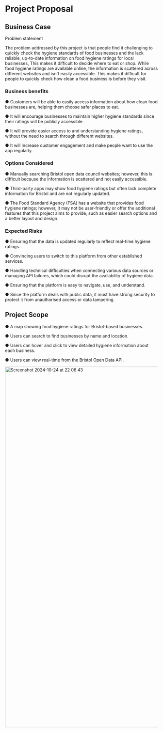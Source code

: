 # Project Proposal

## Business Case

Problem statement 




The problem addressed by this project is that people find it challenging to quickly check the hygiene standards of food businesses and the lack reliable, up-to-date information on food hygiene ratings for local businesses, This makes it difficult to decide where to eat or shop. While food hygiene ratings are available online, the information is scattered across different websites and isn't easily accessible. This makes it difficult for people to quickly check how clean a food business is before they visit. 


### Business benefits
● Customers will be able to easily access information about how clean food businesses are, helping them choose safer places to eat. 

● It will encourage businesses to maintain higher hygiene standards since their ratings will be publicly accessible.  

● It will provide easier access to and understanding hygiene ratings, without the need to search through different websites.  

● It will increase customer engagement and make people want to use the app regularly.  

 

### Options Considered
● Manually searching Bristol open data council websites; however, this is difficult because the information is scattered and not easily accessible. 

● Third-party apps may show food hygiene ratings but often lack complete information for Bristol and are not regularly updated.  

● The Food Standard Agency (FSA) has a website that provides food hygiene ratings; however, it may not be user-friendly or offer the additional features that this project aims to provide, such as easier search options and a better layout and design.  

 
  
### Expected Risks
● Ensuring that the data is updated regularly to reflect real-time hygiene ratings. 

● Convincing users to switch to this platform from other established services. 

● Handling technical difficulties when connecting various data sources or managing API failures, which could disrupt the availability of hygiene data. 

● Ensuring that the platform is easy to navigate, use, and understand.  

● Since the platform deals with public data, it must have strong security to protect it from unauthorised access or data tampering.



## Project Scope
● A map showing food hygiene ratings for Bristol-based businesses. 

● Users can search to find businesses by name and location. 

● Users can hover and click to view detailed hygiene information about each business. 

● Users can view real-time from the Bristol Open Data API. 

 
<img width="1190" alt="Screenshot 2024-10-24 at 22 08 43" src="https://github.com/user-attachments/assets/f1d87695-6e43-45db-8769-faeac20d3e8c">























